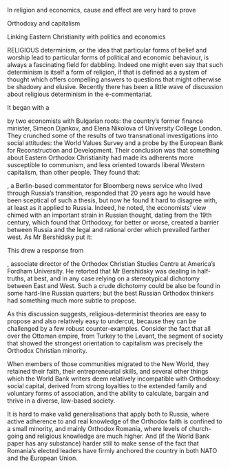 In religion and economics, cause and effect are very hard to prove

Orthodoxy and capitalism

Linking Eastern Christianity with politics and economics

RELIGIOUS determinism, or the idea that particular forms of belief and worship lead to particular forms of political and economic behaviour, is always a fascinating field for dabbling. Indeed one might even say that such determinism is itself a form of religion, if that is defined as a system of thought which offers compelling answers to questions that might otherwise be shadowy and elusive. Recently there has been a little wave of discussion about religious determinism in the e-commentariat.

It began with a 

 by two economists with Bulgarian roots: the country’s former finance minister, Simeon Djankov, and Elena Nikolova of University College London. They crunched some of the results of two transnational investigations into social attitudes: the World Values Survey and a probe by the European Bank for Reconstruction and Development. Their conclusion was that something about Eastern Orthodox Christianity had made its adherents more susceptible to communism, and less oriented towards liberal Western capitalism, than other people. They found that: 

, a Berlin-based commentator for Bloomberg news service who lived through Russia’s transition, responded that 20 years ago he would have been sceptical of such a thesis, but now he found it hard to disagree with, at least as it applied to Russia. Indeed, he noted, the economists’ view chimed with an important strain in Russian thought, dating from the 19th century, which found that Orthodoxy, for better or worse, created a barrier between Russia and the legal and rational order which prevailed farther west. As Mr Bershidsky put it:

This drew a response from 

, associate director of the Orthodox Christian Studies Centre at America’s Fordham University. He retorted that Mr Bershidsky was dealing in half-truths, at best, and in any case relying on a stereotypical dichotomy between East and West. Such a crude dichotomy could be also be found in some hard-line Russian quarters; but the best Russian Orthodox thinkers had something much more subtle to propose.

As this discussion suggests, religious-determinist theories are easy to propose and also relatively easy to undercut, because they can be challenged by a few robust counter-examples. Consider the fact that all over the Ottoman empire, from Turkey to the Levant, the segment of society that showed the strongest orientation to capitalism was precisely the Orthodox Christian minority.

When members of those communities migrated to the New World, they retained their faith, their entrepreneurial skills, and several other things which the World Bank writers deem relatively incompatible with Orthodoxy: social capital, derived from strong loyalties to the extended family and voluntary forms of association, and the ability to calculate, bargain and thrive in a diverse, law-based society. 

It is hard to make valid generalisations that apply both to Russia, where active adherence to and real knowledge of the Orthodox faith is confined to a small minority, and mainly Orthodox Romania, where levels of church-going and religious knowledge are much higher. And (if the World Bank paper has any substance) harder still to make sense of the fact that Romania’s elected leaders have firmly anchored the country in both NATO and the European Union.